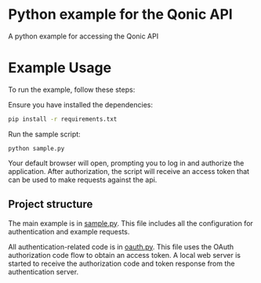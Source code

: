 # Python example for the Qonic API

A python example for accessing the Qonic API

# Example Usage
To run the example, follow these steps:

Ensure you have installed the dependencies:

```bash
pip install -r requirements.txt
```

Run the sample script:
```
python sample.py
```

Your default browser will open, prompting you to log in and authorize the application. After authorization, the script will receive an access token that can be used to make requests against the api.

## Project structure

The main example is in [sample.py](./sample.py). This file includes all the configuration for authentication and example requests.

All authentication-related code is in [oauth.py](./oauth.py). This file uses the OAuth authorization code flow to obtain an access token. A local web server is started to receive the authorization code and token response from the authentication server.

